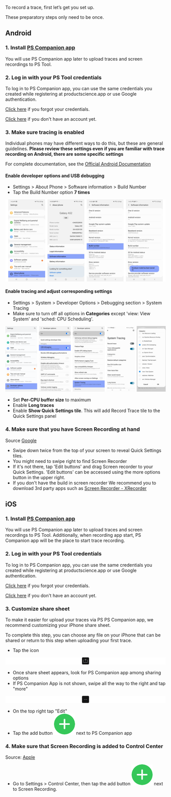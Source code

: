 To record a trace, first let’s get you set up.

These preparatory steps only need to be once.

Android
---------

### 1. Install [PS Companion app](https://play.google.com/store/apps/details?id=com.ps.companion&hl=en_US&gl=US&pli=1) 

You will use PS Companion app later to upload traces and screen recordings to PS Tool.

### 2. Log in with your PS Tool credentials

To log in to PS Companion app, you can use the same credentials you created while registering at productscience.app or use Google authentication.

[Click here](https://productscience.app/recovery-token) if you forgot your credentials.

[Click here](https://productscience.app/sign-up-trial) if you don't have an account yet.

### 3. Make sure tracing is enabled
Individual phones may have different ways to do this, but these are general guidelines. **Please review these settings even if you are familiar with trace recording on Android, there are some specific settings**

For complete documentation, see the [Official Android Documentation](https://developer.android.com/studio/debug/dev-options)

#### Enable developer options and USB debugging

- Settings &gt; About Phone &gt; Software information &gt; Build Number
- Tap the Build Number option __7 times__

![enable-developer-settings](../images/dev-options.png)

#### Enable tracing and adjust corresponding settings

- Settings &gt; System &gt; Developer Options &gt; Debugging section &gt; System Tracing
- Make sure to turn off all options in __Categories__ except 'view: View System' and 'sched: CPU Scheduling'.

![enable-tracing](../images/enable-tracing.png)

- Set __Per-CPU buffer size__ to maximum
- Enable __Long traces__
- Enable __Show Quick Settings tile__. This will add Record Trace tile to the Quick Settings panel

### 4. Make sure that you have Screen Recording at hand

Source [Google](https://support.google.com/android/answer/9075928?hl=en)

- Swipe down twice from the top of your screen to reveal Quick Settings tiles.
- You might need to swipe right to find Screen Recorder
- If it's not there, tap 'Edit buttons' and drag Screen recorder to your Quick Settings. 'Edit buttons' can be accessed using the more options button in the upper right.
- If you don't have the build in screen recorder
We recommend you to download 3rd party apps such as [Screen Recorder - XRecorder](https://play.google.com/store/apps/details?id=videoeditor.videorecorder.screenrecorder&hl=en_US&gl=US)

iOS
---------

### 1. Install [PS Companion app](https://apps.apple.com/au/app/ps-companion-app/id1634153033)

You will use PS Companion app later to upload traces and screen recordings to PS Tool.
Additionally, when recording app start, PS Companion app will be the place to start trace recording.

### 2. Log in with your PS Tool credentials

To log in to PS Companion app, you can use the same credentials you created while registering at productscience.app or use Google authentication.

[Click here](https://productscience.app/recovery-token) if you forgot your credentials.

[Click here](https://productscience.app/sign-up-trial) if you don't have an account yet.

### 3. Customize share sheet

To make it easier for upload your traces via PS PS Companion app, we recommend customizing your iPhone share sheet.

To complete this step, you can choose any file on your iPhone that can be shared or return to this step when uploading your first trace.

-   Tap the icon

![export-icon](../images/export-icon.png)

-   Once share sheet appears, look for PS Companion app among sharing options
-   If PS Companion App is not shown, swipe all the way to the right and tap "more"

![more-icon](../images/more-icon.png)

-   On the top right tap "Edit"
-   Tap the add button ![add-button](../images/add-button.png) next to PS Companion app

### 4. Make sure that Screen Recording is added to Control Center

Source: [Apple](https://support.apple.com/en-us/HT207935)

- Go to Settings &gt; Control Center, then tap the add button ![add-button](../images/add-button.png) next to Screen Recording.
